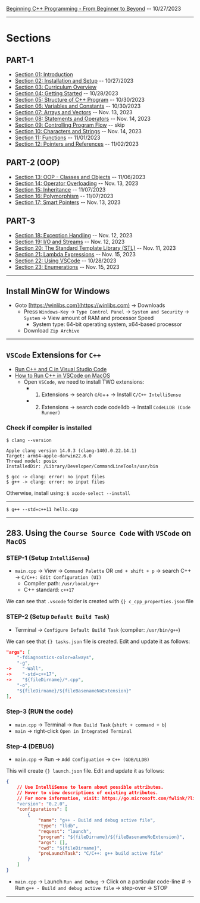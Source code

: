 [Beginning C++ Programming - From Beginner to Beyond](https://www.udemy.com/course/beginning-c-plus-plus-programming/) -- 10/27/2023

***

# Sections


## PART-1

* [Section 01: Introduction]()
* [Section 02: Installation and Setup](https://github.com/muarshad01/CPP_Programming/blob/main/section_02_installation_and_setup.md) -- 10/27/2023
* [Section 03: Curriculum Overview]()
* [Section 04: Getting Started](https://github.com/muarshad01/CPP_Programming/blob/main/section_04_getting_started.md) -- 10/28/2023
* [Section 05: Structure of C++ Program](https://github.com/muarshad01/CPP_Programming/blob/main/section_05_structure_of_a_c%2B%2B_program.md) -- 10/30/2023
* [Section 06: Variables and Constants](https://github.com/muarshad01/CPP_Programming/blob/main/section_06_variables_and_constants.md) -- 10/30/2023
* [Section 07: Arrays and Vectors](https://github.com/muarshad01/CPP_Programming/blob/main/section_07_arrays_and_vectors.md) -- Nov. 13, 2023
* [Section 08: Statements and Operators](https://github.com/muarshad01/CPP_Programming/blob/main/section_08_statements_and_operators.md) -- Nov. 14, 2023
* [Section 09: Controlling Program Flow]() -- skip
* [Section 10: Characters and Strings](https://github.com/muarshad01/CPP_Programming/blob/main/section_10_characters_and_strings.md) -- Nov. 14, 2023
* [Section 11: Functions](https://github.com/muarshad01/CPP_Programming/blob/main/section_11_functions.md) -- 11/01/2023
* [Section 12: Pointers and References](https://github.com/muarshad01/CPP_Programming/blob/main/section_12_pointers_and_references.md) -- 11/02/2023

## PART-2 (OOP)

* [Section 13: OOP - Classes and Objects](https://github.com/muarshad01/CPP_Programming/blob/main/section_13_oop_classes_and_objects.md) -- 11/06/2023
* [Section 14: Operator Overloading](https://github.com/muarshad01/CPP_Programming/blob/main/section_14_operator_overloading.md) -- Nov. 13, 2023
* [Section 15: Inheritance](https://github.com/muarshad01/CPP_Programming/blob/main/section_15_inheritance.md) -- 11/07/2023
* [Section 16: Polymorphism](https://github.com/muarshad01/CPP_Programming/blob/main/section_16_polymorphism.md) -- 11/07/2023
* [Section 17: Smart Pointers](https://github.com/muarshad01/CPP_Programming/blob/main/section_17_smart_pointers.md) -- Nov. 13, 2023

## PART-3

* [Section 18: Exception Handling](https://github.com/muarshad01/CPP_Programming/blob/main/section_18_exception_handling.md) -- Nov. 12, 2023
* [Section 19: I/O and Streams](https://github.com/muarshad01/CPP_Programming/blob/main/section_19_io_and_streams.md) -- Nov. 12, 2023
* [Section 20: The Standard Template Library (STL)](https://github.com/muarshad01/CPP_Programming/blob/main/section_20_STL.md) -- Nov. 11, 2023
* [Section 21: Lambda Expressions](https://github.com/muarshad01/CPP_Programming/blob/main/section_21_lambda_expressions.md) -- Nov. 15, 2023
* [Section 22: Using VSCode](https://github.com/muarshad01/CPP_Programming/blob/main/section_22_Using_VSCode.md) -- 10/28/2023
* [Section 23: Enumerations](https://github.com/muarshad01/CPP_Programming/blob/main/section_23_enumerations.md) -- Nov. 15, 2023

***

## Install MinGW for Windows

* Goto [https://winlibs.com](https://winlibs.com) -> Downloads
    - Press `Windows-Key` -> `Type Control Panel` -> `System and Security` -> `System` -> View amount of RAM and processor Speed
        - System type: 64-bit operating system, x64-based processor
    - Download `Zip Archive`

***

## `VSCode` Extensions for `C++`

* [Run C++ and C in Visual Studio Code](https://www.youtube.com/watch?v=3-9sObAg6R0)
* [How to Run C++ in VSCode on MacOS](https://www.youtube.com/watch?v=tdAD0WZjXrM)
    - Open `VSCode`, we need to install TWO extensions:
        - 1. Extensions -> search c/c++ -> Install `C/C++ IntelliSense` 
        - 2. Extensions -> search code codelldb -> Install `CodeLLDB (Code Runner)`

### Check if compiler is installed
```        
$ clang --version
```

```
Apple clang version 14.0.3 (clang-1403.0.22.14.1)
Target: arm64-apple-darwin22.6.0
Thread model: posix
InstalledDir: /Library/Developer/CommandLineTools/usr/bin
```

```        
$ gcc -> clang: error: no input files
$ g++ -> clang: error: no input files
```

Otherwise, install using: `$ xcode-select --install` 

***

```
$ g++ --std=c++11 hello.cpp
```

***

## 283. Using the `Course Source Code` with `VSCode` on `MacOS`

### STEP-1 (Setup `IntelliSense`)

* `main.cpp` -> View -> `Command Palette` OR `cmd + shift + p` -> search C++ -> `C/C++: Edit Configuration (UI)`
    - Compiler path: `/usr/local/g++`
    - C++ standard: `c++17`

We can see that `.vscode` folder is created with `{} c_cpp_properties.json` file

### STEP-2 (Setup `Default Build Task`)

* Terminal -> `Configure Default Build Task` (compiler: `/usr/bin/g++`)

We can see that `{} tasks.json` file is created. Edit and update it as follows:

```json
"args": [
    "-fdiagnostics-color=always",
    "-g",
->    "-Wall",
->    "-std=c++17",
->    "${fileDirname}/*.cpp",
    "-o",
    "${fileDirname}/${fileBasenameNoExtension}"
],
```

### Step-3 (RUN the code)

* `main.cpp` -> Terminal -> `Run Build Task` (`shift + command + b`)
* `main` -> right-click `Open in Integrated Terminal`

### Step-4 (DEBUG)

* `main.cpp` -> Run -> `Add Configuation` -> `C++ (GDB/LLDB)`

This will create `{} launch.json` file. Edit and update it as follows:

```json
{
    // Use IntelliSense to learn about possible attributes.
    // Hover to view descriptions of existing attributes.
    // For more information, visit: https://go.microsoft.com/fwlink/?linkid=830387
    "version": "0.2.0",
    "configurations": [
        {
            "name": "g++ - Build and debug active file",
            "type": "lldb",
            "request": "launch",
            "program": "${fileDirname}/${fileBasenameNoExtension}",
            "args": [],
            "cwd": "${fileDirname}",
            "preLaunchTask": "C/C++: g++ build active file"
        }
    ]
}
```

* `main.cpp` -> Launch `Run and Debug` -> Click on a particular code-line # 
-> Run `g++ - Build and debug active file` -> step-over -> STOP

***
